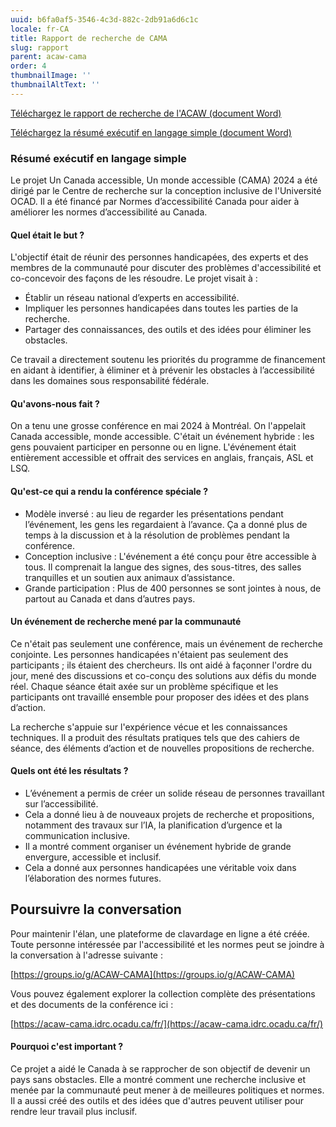 ```yaml
---
uuid: b6fa0af5-3546-4c3d-882c-2db91a6d6c1c
locale: fr-CA
title: Rapport de recherche de CAMA
slug: rapport
parent: acaw-cama
order: 4
thumbnailImage: ''
thumbnailAltText: ''
---
```

[Téléchargez le rapport de recherche de l'ACAW (document Word)](https://idrc.ocadu.ca/media/CAMA_ACAW_2024_Research_Report_Fr.docx)

[Téléchargez la résumé exécutif en langage simple (document Word)](https://idrc.ocadu.ca/media/ACAW_Research_Report_Executive_Summary_Fr.docx)

### Résumé exécutif en langage simple

Le projet Un Canada accessible, Un monde accessible (CAMA) 2024 a été dirigé par le Centre de recherche sur la conception inclusive de l'Université OCAD. Il a été financé par Normes d’accessibilité Canada pour aider à améliorer les normes d’accessibilité au Canada.

#### Quel était le but ?

L'objectif était de réunir des personnes handicapées, des experts et des membres de la communauté pour discuter des problèmes d'accessibilité et co-concevoir des façons de les résoudre. Le projet visait à :

- Établir un réseau national d’experts en accessibilité.
- Impliquer les personnes handicapées dans toutes les parties de la recherche.
- Partager des connaissances, des outils et des idées pour éliminer les obstacles.

Ce travail a directement soutenu les priorités du programme de financement en aidant à identifier, à éliminer et à prévenir les obstacles à l’accessibilité dans les domaines sous responsabilité fédérale.

#### Qu'avons-nous fait ?

On a tenu une grosse conférence en mai 2024 à Montréal. On l'appelait Canada accessible, monde accessible. C'était un événement hybride : les gens pouvaient participer en personne ou en ligne. L'événement était entièrement accessible et offrait des services en anglais, français, ASL et LSQ.

#### Qu'est-ce qui a rendu la conférence spéciale ?

- Modèle inversé : au lieu de regarder les présentations pendant l’événement, les gens les regardaient à l’avance. Ça a donné plus de temps à la discussion et à la résolution de problèmes pendant la conférence.
- Conception inclusive : L'événement a été conçu pour être accessible à tous. Il comprenait la langue des signes, des sous-titres, des salles tranquilles et un soutien aux animaux d’assistance.
- Grande participation : Plus de 400 personnes se sont jointes à nous, de partout au Canada et dans d’autres pays.

#### Un événement de recherche mené par la communauté

Ce n'était pas seulement une conférence, mais un événement de recherche conjointe. Les personnes handicapées n'étaient pas seulement des participants ; ils étaient des chercheurs. Ils ont aidé à façonner l'ordre du jour, mené des discussions et co-conçu des solutions aux défis du monde réel. Chaque séance était axée sur un problème spécifique et les participants ont travaillé ensemble pour proposer des idées et des plans d’action.

La recherche s'appuie sur l'expérience vécue et les connaissances techniques. Il a produit des résultats pratiques tels que des cahiers de séance, des éléments d’action et de nouvelles propositions de recherche.

#### Quels ont été les résultats ?

- L’événement a permis de créer un solide réseau de personnes travaillant sur l’accessibilité.
- Cela a donné lieu à de nouveaux projets de recherche et propositions, notamment des travaux sur l’IA, la planification d’urgence et la communication inclusive.
- Il a montré comment organiser un événement hybride de grande envergure, accessible et inclusif.
- Cela a donné aux personnes handicapées une véritable voix dans l’élaboration des normes futures.

## Poursuivre la conversation

Pour maintenir l'élan, une plateforme de clavardage en ligne a été créée. Toute personne intéressée par l'accessibilité et les normes peut se joindre à la conversation à l'adresse suivante :

[https://groups.io/g/ACAW-CAMA](https://groups.io/g/ACAW-CAMA)

Vous pouvez également explorer la collection complète des présentations et des documents de la conférence ici :

[https://acaw-cama.idrc.ocadu.ca/fr/](https://acaw-cama.idrc.ocadu.ca/fr/)

#### Pourquoi c'est important ?

Ce projet a aidé le Canada à se rapprocher de son objectif de devenir un pays sans obstacles. Elle a montré comment une recherche inclusive et menée par la communauté peut mener à de meilleures politiques et normes. Il a aussi créé des outils et des idées que d'autres peuvent utiliser pour rendre leur travail plus inclusif.
